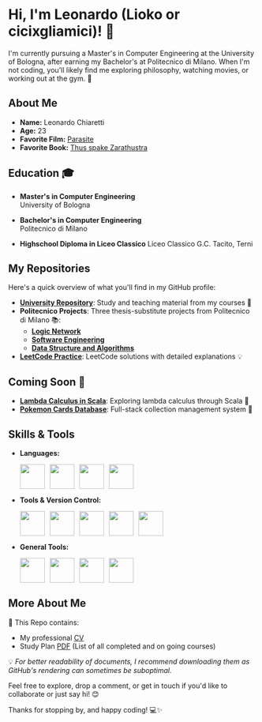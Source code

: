 # Hi, I'm Leonardo (Lioko or cicixgliamici)! 👋

I'm currently pursuing a Master's in Computer Engineering at the University of Bologna, after earning my Bachelor's at Politecnico di Milano. When I'm not coding, you'll likely find me exploring philosophy, watching movies, or working out at the gym. 🚀

## About Me

- **Name:** Leonardo Chiaretti 
- **Age:** 23
- **Favorite Film:** [Parasite](https://en.wikipedia.org/wiki/Parasite_(2019_film))
- **Favorite Book:** [Thus spake Zarathustra](https://en.wikipedia.org/wiki/Thus_Spoke_Zarathustra)

## Education 🎓

- **Master's in Computer Engineering**  
  University of Bologna   


- **Bachelor's in Computer Engineering**  
  Politecnico di Milano  


- **Highschool Diploma in Liceo Classico**
  Liceo Classico G.C. Tacito, Terni
  

## My Repositories

Here's a quick overview of what you'll find in my GitHub profile:

- [**University Repository**](https://github.com/cicixgliamici/university): Study and teaching material from my courses 📝
- **Politecnico Projects**: Three thesis-substitute projects from Politecnico di Milano 📚: 
    - [**Logic Network**](https://github.com/cicixgliamici/RetiLogiche_2024)
    - [**Software Engineering**](https://github.com/cicixgliamici/Ingegneria_Software2024)
    - [**Data Structure and Algorithms**](https://github.com/cicixgliamici/Algoritmi-StruttureDati_2024)
- [**LeetCode Practice**](https://github.com/cicixgliamici/leetcode): LeetCode solutions with detailed explanations 💡

## Coming Soon 🚧

- [**Lambda Calculus in Scala**](#): Exploring lambda calculus through Scala 🔢
- [**Pokemon Cards Database**](#): Full-stack collection management system 🎴

## Skills & Tools

- **Languages:**
  <div style="display: flex; gap: 10px; flex-wrap: wrap;">
    <img src="https://cdn.jsdelivr.net/gh/devicons/devicon/icons/java/java-original.svg" width="50" height="50"/>
    <img src="https://cdn.jsdelivr.net/gh/devicons/devicon/icons/c/c-original.svg" width="50" height="50"/>
    <img src="https://cdn.jsdelivr.net/gh/devicons/devicon/icons/go/go-original-wordmark.svg" width="50" height="50"/>
    <img src="https://upload.wikimedia.org/wikipedia/commons/6/6f/VHDL_logo.svg" width="50" height="50"/>
  </div>

- **Tools & Version Control:**
  <div style="display: flex; gap: 10px; flex-wrap: wrap;">
    <img src="https://cdn.jsdelivr.net/gh/devicons/devicon/icons/git/git-original.svg" width="50" height="50"/>
    <img src="https://cdn.jsdelivr.net/gh/devicons/devicon/icons/github/github-original.svg" width="50" height="50"/>
    <img src="https://resources.jetbrains.com/storage/products/intellij-idea/img/meta/intellij-idea_logo_300x300.png" width="50" height="50"/>
    <img src="https://resources.jetbrains.com/storage/products/clion/img/meta/clion_logo_300x300.png" width="50" height="50"/>
    <img src="https://upload.wikimedia.org/wikipedia/en/3/3d/Xilinx_Vivado_Logo.png" width="50" height="50"/>
  </div>

- **General Tools:**
  <div style="display: flex; gap: 10px; flex-wrap: wrap;">
    <img src="https://upload.wikimedia.org/wikipedia/commons/4/45/Notion_app_logo.png" width="50" height="50"/>
    <img src="https://upload.wikimedia.org/wikipedia/commons/8/87/Google_Docs_2020_Logo.svg" width="50" height="50"/>
    <img src="https://upload.wikimedia.org/wikipedia/commons/7/7f/Microsoft_Excel_2013-2019_logo.svg" width="50" height="50"/>
    <img src="https://upload.wikimedia.org/wikipedia/commons/0/08/Canva_icon_2021.svg" width="50" height="50"/>
  </div>

## More About Me

📁 This Repo contains:
- My professional [CV](https://github.com/cicixgliamici/cicixgliamici/raw/main/CV-Chiaretti.pdf)
- Study Plan [PDF](https://github.com/cicixgliamici/cicixgliamici/raw/main/StudyPlan.pdf) (List of all completed and on going courses)

💡 *For better readability of documents, I recommend downloading them as GitHub's rendering can sometimes be suboptimal.*

Feel free to explore, drop a comment, or get in touch if you'd like to collaborate or just say hi! 😊

Thanks for stopping by, and happy coding! 💻✨